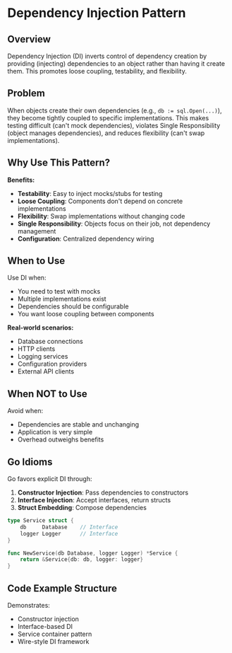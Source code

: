 # Dependency Injection Pattern

## Overview
Dependency Injection (DI) inverts control of dependency creation by providing (injecting) dependencies to an object rather than having it create them. This promotes loose coupling, testability, and flexibility.

## Problem
When objects create their own dependencies (e.g., `db := sql.Open(...)`), they become tightly coupled to specific implementations. This makes testing difficult (can't mock dependencies), violates Single Responsibility (object manages dependencies), and reduces flexibility (can't swap implementations).

## Why Use This Pattern?

**Benefits:**
- **Testability**: Easy to inject mocks/stubs for testing
- **Loose Coupling**: Components don't depend on concrete implementations
- **Flexibility**: Swap implementations without changing code
- **Single Responsibility**: Objects focus on their job, not dependency management
- **Configuration**: Centralized dependency wiring

## When to Use

Use DI when:
- You need to test with mocks
- Multiple implementations exist
- Dependencies should be configurable
- You want loose coupling between components

**Real-world scenarios:**
- Database connections
- HTTP clients
- Logging services
- Configuration providers
- External API clients

## When NOT to Use

Avoid when:
- Dependencies are stable and unchanging
- Application is very simple
- Overhead outweighs benefits

## Go Idioms

Go favors explicit DI through:
1. **Constructor Injection**: Pass dependencies to constructors
2. **Interface Injection**: Accept interfaces, return structs
3. **Struct Embedding**: Compose dependencies

```go
type Service struct {
    db     Database    // Interface
    logger Logger      // Interface
}

func NewService(db Database, logger Logger) *Service {
    return &Service{db: db, logger: logger}
}
```

## Code Example Structure

Demonstrates:
- Constructor injection
- Interface-based DI
- Service container pattern
- Wire-style DI framework
